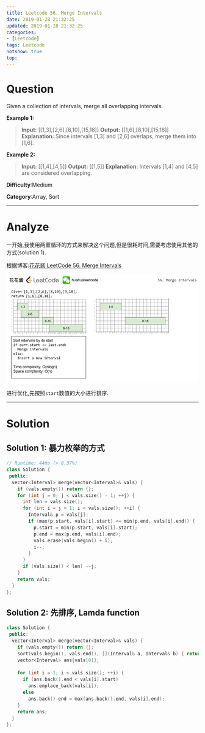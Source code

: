 ```yaml
---
title: Leetcode 56. Merge Intervals
date: 2019-01-28 21:32:25
updated: 2019-01-28 21:32:25
categories: 
- [Leetcode]
tags: Leetcode
notshow: true
top:
---
```


# Question

Given a collection of intervals, merge all overlapping intervals.

**Example 1:**

> **Input:** [[1,3],[2,6],[8,10],[15,18]]
> **Output:** [[1,6],[8,10],[15,18]]
> **Explanation:** Since intervals [1,3] and [2,6] overlaps, merge them into [1,6].

**Example 2:**

> **Input:** [[1,4],[4,5]]
> **Output:** [[1,5]]
> **Explanation:** Intervals [1,4] and [4,5] are considered overlapping.

**Difficulty**:Medium

**Category**:Array, Sort

<!-- more -->

------------

# Analyze

一开始,我使用两重循环的方式来解决这个问题,但是很耗时间,需要考虑使用其他的方式(solution 1).

根据博客:[花花酱 LeetCode 56. Merge Intervals](https://zxi.mytechroad.com/blog/geometry/leetcode-56-merge-intervals/)

![](/images/2019-01-29-00-12-33.png)

进行优化,先按照`start`数值的大小进行排序.

------------

# Solution

## Solution 1: 暴力枚举的方式

```cpp
// Runtime: 44ms (> 8.37%)
class Solution {
 public:
  vector<Interval> merge(vector<Interval>& vals) {
    if (vals.empty()) return {};
    for (int j = 0; j < vals.size() - 1; ++j) {
      int len = vals.size();
      for (int i = j + 1; i < vals.size(); ++i) {
        Interval& p = vals[j];
        if (max(p.start, vals[i].start) <= min(p.end, vals[i].end)) {
          p.start = min(p.start, vals[i].start);
          p.end = max(p.end, vals[i].end);
          vals.erase(vals.begin() + i);
          i--;
        }
      }
      if (vals.size() < len) --j;
    }
    return vals;
  }
};
```

## Solution 2: 先排序, Lamda function

```cpp
class Solution {
 public:
  vector<Interval> merge(vector<Interval>& vals) {
    if (vals.empty()) return {};
    sort(vals.begin(), vals.end(), [](Interval& a, Interval& b) { return a.start < b.start; });
    vector<Interval> ans{vals[0]};

    for (int i = 1; i < vals.size(); ++i) {
      if (ans.back().end < vals[i].start)
        ans.emplace_back(vals[i]);
      else
        ans.back().end = max(ans.back().end, vals[i].end);
    }
    return ans;
  }
};
```

<!-- TODO: Read some book which talk about the lamda function. -->
